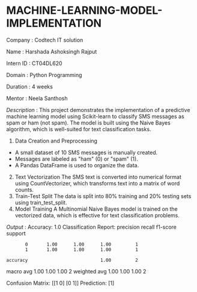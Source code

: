 # MACHINE-LEARNING-MODEL-IMPLEMENTATION

Company : Codtech IT solution

Name : Harshada Ashoksingh Rajput

Intern ID : CT04DL620

Domain : Python Programming

Duration : 4 weeks

Mentor : Neela Santhosh

*Description* : 
This project demonstrates the implementation of a predictive machine learning model using Scikit-learn to classify SMS messages as spam or ham (not spam). The model is built using the Naive Bayes algorithm, which is well-suited for text classification tasks.
1. Data Creation and Preprocessing
- A small dataset of 10 SMS messages is manually created.
- Messages are labeled as "ham" (0) or "spam" (1).
- A Pandas DataFrame is used to organize the data.
2. Text Vectorization
The SMS text is converted into numerical format using CountVectorizer, which transforms text into a matrix of word counts.
3. Train-Test Split
The data is split into 80% training and 20% testing sets using train_test_split.
4. Model Training
A Multinomial Naive Bayes model is trained on the vectorized data, which is effective for text classification problems.

*Output* : 
Accuracy: 1.0
Classification Report:
              precision    recall  f1-score   support

           0       1.00      1.00      1.00         1
           1       1.00      1.00      1.00         1

    accuracy                           1.00         2
   macro avg       1.00      1.00      1.00         2
weighted avg       1.00      1.00      1.00         2

Confusion Matrix:
[[1 0]
 [0 1]]
Prediction: [1]
